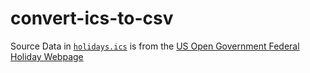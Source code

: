 # convert-ics-to-csv

Source Data in [`holidays.ics`](./holidays.csv) is from the [US Open Government Federal Holiday Webpage](https://www.opm.gov/about-us/open-government/Data/Apps/Holidays/Index.aspx)